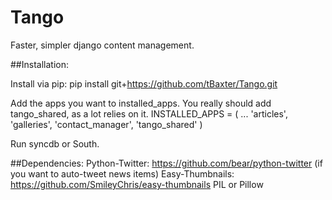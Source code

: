 Tango
=====

Faster, simpler django content management.


##Installation:

Install via pip:
    pip install git+https://github.com/tBaxter/Tango.git

Add the apps you want to installed_apps. You really should add tango_shared, as a lot relies on it.
    INSTALLED_APPS = (
        ...
        'articles',
        'galleries',
        'contact_manager',
        'tango_shared'
    )

Run syncdb or South.

##Dependencies:
Python-Twitter: https://github.com/bear/python-twitter (if you want to auto-tweet news items)
Easy-Thumbnails: https://github.com/SmileyChris/easy-thumbnails
PIL or Pillow